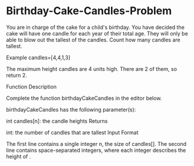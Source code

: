 # Birthday-Cake-Candles-Problem
You are in charge of the cake for a child's birthday. You have decided the cake will have one candle for each year of their total age. They will only be able to blow out the tallest of the candles. Count how many candles are tallest.

Example
candles=[4,4,1,3]

The maximum height candles are 4 units high. There are 2 of them, so return 2.

Function Description

Complete the function birthdayCakeCandles in the editor below.

birthdayCakeCandles has the following parameter(s):

int candles[n]: the candle heights
Returns

int: the number of candles that are tallest
Input Format

The first line contains a single integer n, the size of candles[].
The second line contains  space-separated integers, where each integer  describes the height of .

